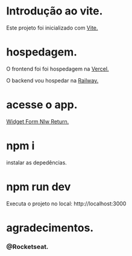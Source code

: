 # Introdução ao vite.
Este projeto foi inicializado com <a href="https://vitejs.dev/guide/">Vite.</a>

# hospedagem.
O frontend foi foi hospedagem na <a href="https://vercel.com/">Vercel.</a>

O backend vou hospedar na <a href="https://railway.app/">Railway.</a>

# acesse o app.
<a href="https://widget-form-nlw-return-qfeh0acd6-mateusfelixdias.vercel.app/">Widget Form Nlw Return.</a>

# npm i
instalar as depedências.

# npm run dev
Executa o projeto no local: http://localhost:3000

# agradecimentos.
<h3>@Rocketseat.</h3>
